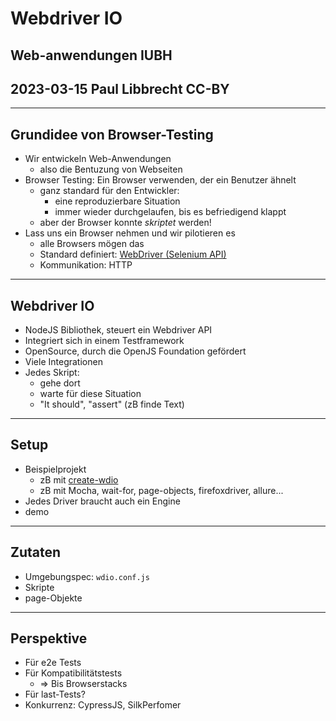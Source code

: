 # Webdriver IO

## Web-anwendungen IUBH
## 2023-03-15 Paul Libbrecht CC-BY

--- 

## Grundidee von Browser-Testing

* Wir entwickeln Web-Anwendungen
	* also die Bentuzung von Webseiten
* Browser Testing: Ein Browser verwenden, der ein Benutzer ähnelt
	* ganz standard für den Entwickler:
		* eine reproduzierbare Situation
		* immer wieder durchgelaufen, bis es befriedigend klappt
	* aber der Browser konnte _skriptet_ werden!
* Lass uns ein Browser nehmen und wir pilotieren es
	* alle Browsers mögen das
	* Standard definiert: [WebDriver (Selenium API)](https://www.w3.org/TR/webdriver/)
	* Kommunikation: HTTP


--- 

## Webdriver IO

* NodeJS Bibliothek, steuert ein Webdriver API
* Integriert sich in einem Testframework
* OpenSource, durch die OpenJS Foundation gefördert
* Viele Integrationen
* Jedes Skript:
	* gehe dort
	* warte für diese Situation
	* "It should", "assert" (zB finde Text)
--- 



## Setup

* Beispielprojekt
	* zB mit [create-wdio](https://www.npmjs.com/package/create-wdio)
	* zB mit Mocha, wait-for, page-objects, firefoxdriver, allure...
* Jedes Driver braucht auch ein Engine
* demo

- - -

## Zutaten

* Umgebungspec: `wdio.conf.js`
* Skripte
* page-Objekte

---
## Perspektive

* Für e2e Tests
* Für Kompatibilitätstests
	* => Bis Browserstacks
* Für last-Tests?
* Konkurrenz: CypressJS, SilkPerfomer